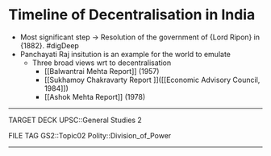 # Timeline of Decentralisation in India

* Most significant step -> Resolution of the government of {Lord Ripon} in {1882}. #digDeep 
* Panchayati Raj insitution is an example for the world to emulate
	* Three broad views wrt to decentralisation
		* [[Balwantrai Mehta Report]] (1957)
		* [[Sukhamoy Chakravarty Report ]]([[Economic Advisory Council, 1984]])
		* [[Ashok Mehta Report]] (1978)






---
TARGET DECK
UPSC::General Studies 2

FILE TAG
GS2::Topic02 Polity::Division_of_Power

---